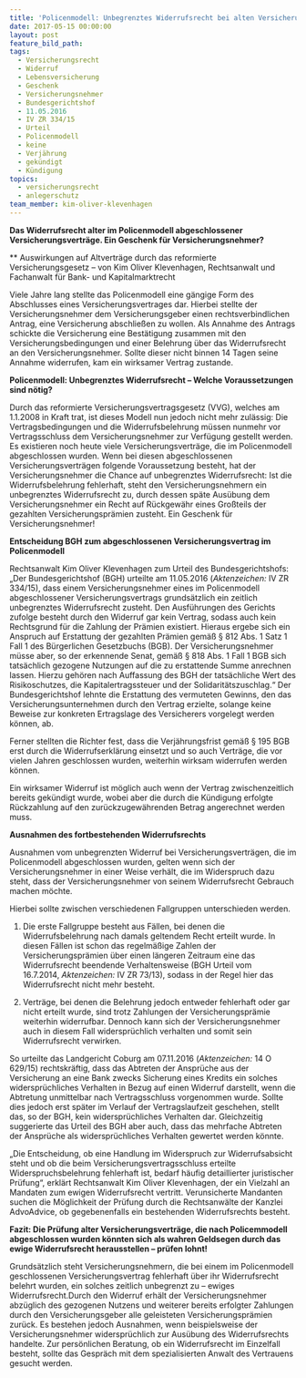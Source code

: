 ```yaml
---
title: 'Policenmodell: Unbegrenztes Widerrufsrecht bei alten Versicherungsverträgen?'
date: 2017-05-15 00:00:00
layout: post
feature_bild_path:
tags:
  - Versicherungsrecht
  - Widerruf
  - Lebensversicherung
  - Geschenk
  - Versicherungsnehmer
  - Bundesgerichtshof
  - 11.05.2016
  - IV ZR 334/15
  - Urteil
  - Policenmodell
  - keine
  - Verjährung
  - gekündigt
  - Kündigung
topics:
  - versicherungsrecht
  - anlegerschutz
team_member: kim-oliver-klevenhagen
---
```



**Das Widerrufsrecht alter im Policenmodell abgeschlossener Versicherungsvertr&auml;ge. Ein Geschenk f&uuml;r Versicherungsnehmer?**

\*\* Auswirkungen auf Altvertr&auml;ge durch das reformierte Versicherungsgesetz – von Kim Oliver Klevenhagen, Rechtsanwalt und Fachanwalt f&uuml;r Bank- und Kapitalmarktrecht

Viele Jahre lang stellte das Policenmodell eine g&auml;ngige Form des Abschlusses eines Versicherungsvertrages dar. Hierbei stellte der Versicherungsnehmer dem Versicherungsgeber einen rechtsverbindlichen Antrag, eine Versicherung abschlie&szlig;en zu wollen. Als Annahme des Antrags schickte die Versicherung eine Best&auml;tigung zusammen mit den Versicherungsbedingungen und einer Belehrung &uuml;ber das Widerrufsrecht an den Versicherungsnehmer. Sollte dieser nicht binnen 14 Tagen seine Annahme widerrufen, kam ein wirksamer Vertrag zustande.&nbsp;

**Policenmodell: Unbegrenztes Widerrufsrecht – Welche Voraussetzungen sind n&ouml;tig?**

Durch das reformierte Versicherungsvertragsgesetz (VVG), welches am 1.1.2008 in Kraft trat, ist dieses Modell nun jedoch nicht mehr zul&auml;ssig: Die Vertragsbedingungen und die Widerrufsbelehrung m&uuml;ssen nunmehr vor Vertragsschluss dem Versicherungsnehmer zur Verf&uuml;gung gestellt werden. Es existieren noch heute viele Versicherungsvertr&auml;ge, die im Policenmodell abgeschlossen wurden. Wenn bei diesen abgeschlossenen Versicherungsvertr&auml;gen folgende Voraussetzung besteht, hat der Versicherungsnehmer die Chance auf unbegrenztes Widerrufsrecht: Ist die Widerrufsbelehrung fehlerhaft, steht den Versicherungsnehmern ein unbegrenztes Widerrufsrecht zu, durch dessen sp&auml;te Aus&uuml;bung dem Versicherungsnehmer ein Recht auf R&uuml;ckgew&auml;hr eines Gro&szlig;teils der gezahlten Versicherungspr&auml;mien zusteht. Ein Geschenk f&uuml;r Versicherungsnehmer!

**Entscheidung BGH zum abgeschlossenen Versicherungsvertrag im Policenmodell**

Rechtsanwalt Kim Oliver Klevenhagen zum Urteil des Bundesgerichtshofs: „Der Bundesgerichtshof (BGH) urteilte am 11.05.2016 (*Aktenzeichen:*&nbsp;IV ZR 334/15), dass einem Versicherungsnehmer eines im Policenmodell abgeschlossener Versicherungsvertrags grunds&auml;tzlich ein zeitlich unbegrenztes Widerrufsrecht zusteht. Den Ausf&uuml;hrungen des Gerichts zufolge besteht durch den Widerruf gar kein Vertrag, sodass auch kein Rechtsgrund f&uuml;r die Zahlung der Pr&auml;mien existiert. Hieraus ergebe sich ein Anspruch auf Erstattung der gezahlten Pr&auml;mien gem&auml;&szlig; &sect; 812 Abs. 1 Satz 1 Fall 1 des B&uuml;rgerlichen Gesetzbuchs (BGB). Der Versicherungsnehmer m&uuml;sse aber, so der erkennende Senat, gem&auml;&szlig; &sect; 818 Abs. 1 Fall 1 BGB sich tats&auml;chlich gezogene Nutzungen auf die zu erstattende Summe anrechnen lassen. Hierzu geh&ouml;ren nach Auffassung des BGH der tats&auml;chliche Wert des Risikoschutzes, die Kapitalertragssteuer und der Solidarit&auml;tszuschlag.“ Der Bundesgerichtshof lehnte die Erstattung des vermuteten Gewinns, den das Versicherungsunternehmen durch den Vertrag erzielte, solange keine Beweise zur konkreten Ertragslage des Versicherers vorgelegt werden k&ouml;nnen, ab.

Ferner stellten die Richter fest, dass die Verj&auml;hrungsfrist gem&auml;&szlig; &sect; 195 BGB erst durch die Widerrufserkl&auml;rung einsetzt und so auch Vertr&auml;ge, die vor vielen Jahren geschlossen wurden, weiterhin wirksam widerrufen werden k&ouml;nnen.&nbsp;

Ein wirksamer Widerruf ist m&ouml;glich auch wenn der Vertrag zwischenzeitlich bereits gek&uuml;ndigt wurde, wobei aber die durch die K&uuml;ndigung erfolgte R&uuml;ckzahlung auf den zur&uuml;ckzugew&auml;hrenden Betrag angerechnet werden muss.

**Ausnahmen des fortbestehenden Widerrufsrechts**

Ausnahmen vom unbegrenzten Widerruf bei Versicherungsvertr&auml;gen, die im Policenmodell abgeschlossen wurden, gelten wenn sich der Versicherungsnehmer in einer Weise verh&auml;lt, die im Widerspruch dazu steht, dass der Versicherungsnehmer von seinem Widerrufsrecht Gebrauch machen m&ouml;chte.&nbsp;

Hierbei sollte zwischen verschiedenen Fallgruppen unterschieden werden.&nbsp;

1. Die erste Fallgruppe besteht aus F&auml;llen, bei denen die Widerrufsbelehrung nach damals geltendem Recht erteilt wurde. In diesen F&auml;llen ist schon das regelm&auml;&szlig;ige Zahlen der Versicherungspr&auml;mien &uuml;ber einen l&auml;ngeren Zeitraum eine das Widerrufsrecht beendende Verhaltensweise (BGH Urteil vom 16.7.2014,&nbsp;*Aktenzeichen:*&nbsp;IV ZR 73/13), sodass in der Regel hier das Widerrufsrecht nicht mehr besteht.&nbsp;

2. Vertr&auml;ge, bei denen die Belehrung jedoch entweder fehlerhaft oder gar nicht erteilt wurde, sind trotz Zahlungen der Versicherungspr&auml;mie weiterhin widerrufbar. Dennoch kann sich der Versicherungsnehmer auch in diesem Fall widerspr&uuml;chlich verhalten und somit sein Widerrufsrecht verwirken.&nbsp;

So urteilte das Landgericht Coburg am 07.11.2016 (*Aktenzeichen:*&nbsp;14 O 629/15) rechtskr&auml;ftig, dass das Abtreten der Anspr&uuml;che aus der Versicherung an eine Bank zwecks Sicherung eines Kredits ein solches widerspr&uuml;chliches Verhalten in Bezug auf einen Widerruf darstellt, wenn die Abtretung unmittelbar nach Vertragsschluss vorgenommen wurde. Sollte dies jedoch erst sp&auml;ter im Verlauf der Vertragslaufzeit geschehen, stellt das, so der BGH, kein widerspr&uuml;chliches Verhalten dar. Gleichzeitig suggerierte das Urteil des BGH aber auch, dass das mehrfache Abtreten der Anspr&uuml;che als widerspr&uuml;chliches Verhalten gewertet werden k&ouml;nnte.&nbsp;

„Die Entscheidung, ob eine Handlung im Widerspruch zur Widerrufsabsicht steht und ob die beim Versicherungsvertragsschluss erteilte Widerspruchsbelehrung fehlerhaft ist, bedarf h&auml;ufig detaillierter juristischer Pr&uuml;fung“, erkl&auml;rt Rechtsanwalt Kim Oliver Klevenhagen, der ein Vielzahl an Mandaten zum ewigen Widerrufsrecht vertritt. Verunsicherte Mandanten suchen die M&ouml;glichkeit der Pr&uuml;fung durch die Rechtsanw&auml;lte der Kanzlei AdvoAdvice, ob gegebenenfalls ein bestehenden Widerrufsrechts besteht.

**Fazit: Die Pr&uuml;fung alter Versicherungsvertr&auml;ge, die nach Policemmodell abgeschlossen wurden k&ouml;nnten sich als wahren Geldsegen durch das ewige Widerrufsrecht herausstellen – pr&uuml;fen lohnt!**

Grunds&auml;tzlich steht Versicherungsnehmern, die bei einem im Policenmodell geschlossenen Versicherungsvertrag fehlerhaft &uuml;ber ihr Widerrufsrecht belehrt wurden, ein solches zeitlich unbegrenzt zu – ewiges Widerrufsrecht.Durch den Widerruf erh&auml;lt der Versicherungsnehmer abz&uuml;glich des gezogenen Nutzens und weiterer bereits erfolgter Zahlungen durch den Versicherungsgeber alle geleisteten Versicherungspr&auml;mien zur&uuml;ck. Es bestehen jedoch Ausnahmen, wenn beispielsweise der Versicherungsnehmer widerspr&uuml;chlich zur Aus&uuml;bung des Widerrufsrechts handelte. Zur pers&ouml;nlichen Beratung, ob ein Widerrufsrecht im Einzelfall besteht, sollte das Gespr&auml;ch mit dem spezialisierten Anwalt des Vertrauens gesucht werden.